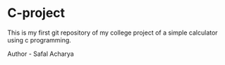 # C-project
This is my first git repository of  my college project of a simple calculator using c programming.
<br>
<p>Author - Safal Acharya</p>

